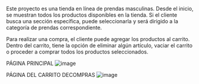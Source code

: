 
Este proyecto es una tienda en línea de prendas masculinas. Desde el inicio, se muestran todos los productos disponibles en la tienda. Si el cliente busca una sección específica, puede seleccionarla y será dirigido a la categoría de prendas correspondiente.

Para realizar una compra, el cliente puede agregar los productos al carrito. Dentro del carrito, tiene la opción de eliminar algún artículo, vaciar el carrito o proceder a comprar todos los productos seleccionados.

PÁGINA PRINCIPAL 
![image](https://github.com/user-attachments/assets/fa9df335-7c43-4c2c-9852-69236fe82dbc)

PÁGINA DEL CARRITO DECOMPRAS 
![image](https://github.com/user-attachments/assets/7867eb3d-72d2-48ef-b05e-6eabe0d642be)


